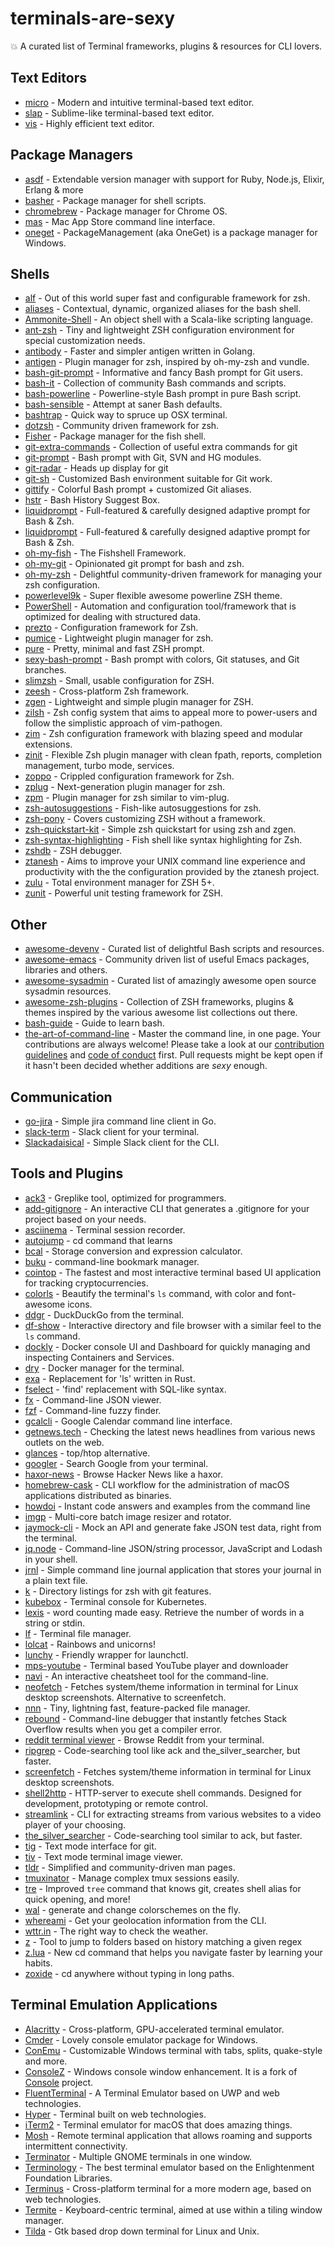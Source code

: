 # terminals-are-sexy

💥 A curated list of Terminal frameworks, plugins & resources for CLI lovers.

## Text Editors

- [micro](https://github.com/zyedidia/micro) - Modern and intuitive terminal-based text editor.
- [slap](https://github.com/slap-editor/slap) - Sublime-like terminal-based text editor.
- [vis](https://github.com/martanne/vis) - Highly efficient text editor.

## Package Managers

- [asdf](https://github.com/asdf-vm/asdf) - Extendable version manager with support for Ruby, Node.js, Elixir, Erlang & more
- [basher](https://github.com/basherpm/basher) - Package manager for shell scripts.
- [chromebrew](https://github.com/skycocker/chromebrew) - Package manager for Chrome OS.
- [mas](https://github.com/mas-cli/mas) - Mac App Store command line interface.
- [oneget](https://github.com/OneGet/oneget) - PackageManagement (aka OneGet) is a package manager for Windows.

## Shells

- [alf](https://github.com/psyrendust/alf) - Out of this world super fast and configurable framework for zsh.
- [aliases](https://github.com/sebglazebrook/aliases) - Contextual, dynamic, organized aliases for the bash shell.
- [Ammonite-Shell](https://github.com/lihaoyi/ammonite) - An object shell with a Scala-like scripting language.
- [ant-zsh](https://github.com/anthraxx/ant-zsh) - Tiny and lightweight ZSH configuration environment for special customization needs.
- [antibody](https://github.com/getantibody/antibody) - Faster and simpler antigen written in Golang.
- [antigen](https://github.com/zsh-users/antigen) - Plugin manager for zsh, inspired by oh-my-zsh and vundle.
- [bash-git-prompt](https://github.com/magicmonty/bash-git-prompt) - Informative and fancy Bash prompt for Git users.
- [bash-it](https://github.com/Bash-it/bash-it) - Collection of community Bash commands and scripts.
- [bash-powerline](https://github.com/riobard/bash-powerline) - Powerline-style Bash prompt in pure Bash script.
- [bash-sensible](https://github.com/mrzool/bash-sensible) - Attempt at saner Bash defaults.
- [bashtrap](https://github.com/barryclark/bashstrap) - Quick way to spruce up OSX terminal.
- [dotzsh](https://github.com/dotphiles/dotzsh) - Community driven framework for zsh.
- [Fisher](https://github.com/jorgebucaran/fisher) - Package manager for the fish shell.
- [git-extra-commands](https://github.com/unixorn/git-extra-commands) - Collection of useful extra commands for git
- [git-prompt](https://github.com/lvv/git-prompt) - Bash prompt with Git, SVN and HG modules.
- [git-radar](https://github.com/michaeldfallen/git-radar) - Heads up display for git
- [git-sh](https://github.com/rtomayko/git-sh) - Customized Bash environment suitable for Git work.
- [gittify](https://github.com/momeni/gittify) - Colorful Bash prompt + customized Git aliases.
- [hstr](https://github.com/dvorka/hstr) - Bash History Suggest Box.
- [liquidprompt](https://github.com/nojhan/liquidprompt) - Full-featured & carefully designed adaptive prompt for Bash & Zsh.
- [liquidprompt](https://github.com/nojhan/liquidprompt) - Full-featured & carefully designed adaptive prompt for Bash & Zsh.
- [oh-my-fish](https://github.com/oh-my-fish/oh-my-fish) - The Fishshell Framework.
- [oh-my-git](https://github.com/arialdomartini/oh-my-git) - Opinionated git prompt for bash and zsh.
- [oh-my-zsh](https://github.com/robbyrussell/oh-my-zsh) - Delightful community-driven framework for managing your zsh configuration.
- [powerlevel9k](https://github.com/bhilburn/powerlevel9k) - Super flexible awesome powerline ZSH theme.
- [PowerShell](https://github.com/PowerShell/PowerShell) - Automation and configuration tool/framework that is optimized for dealing with structured data.
- [prezto](https://github.com/sorin-ionescu/prezto) - Configuration framework for Zsh.
- [pumice](https://github.com/ryutamaki/pumice) - Lightweight plugin manager for zsh.
- [pure](https://github.com/sindresorhus/pure) - Pretty, minimal and fast ZSH prompt.
- [sexy-bash-prompt](https://github.com/twolfson/sexy-bash-prompt) - Bash prompt with colors, Git statuses, and Git branches.
- [slimzsh](https://github.com/changs/slimzsh) - Small, usable configuration for ZSH.
- [zeesh](https://github.com/zeekay/zeesh) - Cross-platform Zsh framework.
- [zgen](https://github.com/tarjoilija/zgen) - Lightweight and simple plugin manager for ZSH.
- [zilsh](https://github.com/zilsh/zilsh) - Zsh config system that aims to appeal more to power-users and follow the simplistic approach of vim-pathogen.
- [zim](https://github.com/Eriner/zim) - Zsh configuration framework with blazing speed and modular extensions.
- [zinit](https://github.com/zdharma/zinit) - Flexible Zsh plugin manager with clean fpath, reports, completion management, turbo mode, services.
- [zoppo](https://github.com/zoppo/zoppo) - Crippled configuration framework for Zsh.
- [zplug](https://github.com/zplug/zplug) - Next-generation plugin manager for zsh.
- [zpm](https://github.com/zpm-zsh/zpm) - Plugin manager for zsh similar to vim-plug.
- [zsh-autosuggestions](https://github.com/zsh-users/zsh-autosuggestions) - Fish-like autosuggestions for zsh.
- [zsh-pony](https://github.com/mika/zsh-pony) - Covers customizing ZSH without a framework.
- [zsh-quickstart-kit](https://github.com/unixorn/zsh-quickstart-kit) - Simple zsh quickstart for using zsh and zgen.
- [zsh-syntax-highlighting](https://github.com/zsh-users/zsh-syntax-highlighting) - Fish shell like syntax highlighting for Zsh.
- [zshdb](https://github.com/rocky/zshdb) - ZSH debugger.
- [ztanesh](https://github.com/miohtama/ztanesh) - Aims to improve your UNIX command line experience and productivity with the the configuration provided by the ztanesh project.
- [zulu](https://github.com/zulu-zsh/zulu) - Total environment manager for ZSH 5+.
- [zunit](https://github.com/molovo/zunit) - Powerful unit testing framework for ZSH.

## Other

- [awesome-devenv](https://github.com/jondot/awesome-devenv) - Curated list of delightful Bash scripts and resources.
- [awesome-emacs](https://github.com/emacs-tw/awesome-emacs) - Community driven list of useful Emacs packages, libraries and others.
- [awesome-sysadmin](https://github.com/kahun/awesome-sysadmin) - Curated list of amazingly awesome open source sysadmin resources.
- [awesome-zsh-plugins](https://github.com/unixorn/awesome-zsh-plugins) - Collection of ZSH frameworks, plugins & themes inspired by the various awesome list collections out there.
- [bash-guide](https://github.com/Idnan/bash-guide) - Guide to learn bash.
- [the-art-of-command-line](https://github.com/jlevy/the-art-of-command-line) - Master the command line, in one page. Your contributions are always welcome! Please take a look at our [contribution guidelines](https://github.com/k4m4/terminals-are-sexy/blob/master/contributing.md) and [code of conduct](https://github.com/k4m4/movies-for-hackers/blob/master/code-of-conduct.md) first. Pull requests might be kept open if it hasn't been decided whether additions are *sexy* enough.

## Communication

- [go-jira](https://github.com/Netflix-Skunkworks/go-jira) - Simple jira command line client in Go.
- [slack-term](https://github.com/erroneousboat/slack-term) - Slack client for your terminal.
- [Slackadaisical](https://github.com/bkanber/Slackadaisical) - Simple Slack client for the CLI.

## Tools and Plugins

- [ack3](https://github.com/beyondgrep/ack3) - Greplike tool, optimized for programmers.
- [add-gitignore](https://github.com/TejasQ/add-gitignore) - An interactive CLI that generates a .gitignore for your project based on your needs.
- [asciinema](https://github.com/asciinema/asciinema) - Terminal session recorder.
- [autojump](https://github.com/wting/autojump) - cd command that learns
- [bcal](https://github.com/jarun/bcal) - Storage conversion and expression calculator.
- [buku](https://github.com/jarun/Buku) - command-line bookmark manager.
- [cointop](https://github.com/miguelmota/cointop) - The fastest and most interactive terminal based UI application for tracking cryptocurrencies.
- [colorls](https://github.com/athityakumar/colorls) - Beautify the terminal's `ls` command, with color and font-awesome icons.
- [ddgr](https://github.com/jarun/ddgr) - DuckDuckGo from the terminal.
- [df-show](https://github.com/roberthawdon/dfshow) - Interactive directory and file browser with a similar feel to the `ls` command.
- [dockly](https://github.com/lirantal/dockly) - Docker console UI and Dashboard for quickly managing and inspecting  Containers and Services.
- [dry](https://github.com/moncho/dry) - Docker manager for the terminal.
- [exa](https://github.com/ogham/exa) - Replacement for 'ls' written in Rust.
- [fselect](https://github.com/jhspetersson/fselect) - 'find' replacement with SQL-like syntax.
- [fx](https://github.com/antonmedv/fx) - Command-line JSON viewer.
- [fzf](https://github.com/junegunn/fzf) - Command-line fuzzy finder.
- [gcalcli](https://github.com/insanum/gcalcli) - Google Calendar command line interface.
- [getnews.tech](https://github.com/omgimanerd/getnews.tech) - Checking the latest news headlines from various news outlets on the web.
- [glances](https://github.com/nicolargo/glances) - top/htop alternative.
- [googler](https://github.com/jarun/googler) - Search Google from your terminal.
- [haxor-news](https://github.com/donnemartin/haxor-news) - Browse Hacker News like a haxor.
- [homebrew-cask](https://github.com/caskroom/homebrew-cask) - CLI workflow for the administration of macOS applications distributed as binaries.
- [howdoi](https://github.com/gleitz/howdoi) - Instant code answers and examples from the command line
- [imgp](https://github.com/jarun/imgp) - Multi-core batch image resizer and rotator.
- [jaymock-cli](https://github.com/unmock/jaymock-cli) - Mock an API and generate fake JSON test data, right from the terminal.
- [jq.node](https://github.com/FGRibreau/jq.node) - Command-line JSON/string processor, JavaScript and Lodash in your shell.
- [jrnl](https://github.com/maebert/jrnl) - Simple command line journal application that stores your journal in a plain text file.
- [k](https://github.com/supercrabtree/k) - Directory listings for zsh with git features.
- [kubebox](https://github.com/astefanutti/kubebox) - Terminal console for Kubernetes.
- [lexis](https://github.com/k4m4/lexis) - word counting made easy. Retrieve the number of words in a string or stdin.
- [lf](https://github.com/gokcehan/lf) - Terminal file manager.
- [lolcat](https://github.com/busyloop/lolcat) - Rainbows and unicorns!
- [lunchy](https://github.com/eddiezane/lunchy) - Friendly wrapper for launchctl.
- [mps-youtube](https://github.com/mps-youtube/mps-youtube) - Terminal based YouTube player and downloader
- [navi](https://github.com/denisidoro/navi) - An interactive cheatsheet tool for the command-line.
- [neofetch](https://github.com/dylanaraps/neofetch) - Fetches system/theme information in terminal for Linux desktop screenshots. Alternative to screenfetch.
- [nnn](https://github.com/jarun/nnn) - Tiny, lightning fast, feature-packed file manager.
- [rebound](https://github.com/shobrook/rebound) - Command-line debugger that instantly fetches Stack Overflow results when you get a compiler error.
- [reddit terminal viewer](https://github.com/michael-lazar/rtv) - Browse Reddit from your terminal.
- [ripgrep](https://github.com/BurntSushi/ripgrep) - Code-searching tool like ack and the_silver_searcher, but faster.
- [screenfetch](https://github.com/KittyKatt/screenFetch) - Fetches system/theme information in terminal for Linux desktop screenshots.
- [shell2http](https://github.com/msoap/shell2http) - HTTP-server to execute shell commands. Designed for development, prototyping or remote control.
- [streamlink](https://github.com/streamlink/streamlink) - CLI for extracting streams from various websites to a video player of your choosing.
- [the_silver_searcher](https://github.com/ggreer/the_silver_searcher) - Code-searching tool similar to ack, but faster.
- [tig](https://github.com/jonas/tig) - Text mode interface for git.
- [tiv](https://github.com/stefanhaustein/TerminalImageViewer) - Text mode terminal image viewer.
- [tldr](https://github.com/tldr-pages/tldr) - Simplified and community-driven man pages.
- [tmuxinator](https://github.com/tmuxinator/tmuxinator) - Manage complex tmux sessions easily.
- [tre](https://github.com/dduan/tre) - Improved `tree` command that knows git, creates shell alias for quick opening, and more!
- [wal](https://github.com/dylanaraps/wal) - generate and change colorschemes on the fly.
- [whereami](https://github.com/rafaelrinaldi/whereami) - Get your geolocation information from the CLI.
- [wttr.in](https://github.com/chubin/wttr.in) - The right way to check the weather.
- [z](https://github.com/rupa/z) - Tool to jump to folders based on history matching a given regex
- [z.lua](https://github.com/skywind3000/z.lua) - New cd command that helps you navigate faster by learning your habits.
- [zoxide](https://github.com/ajeetdsouza/zoxide) - cd anywhere without typing in long paths.

## Terminal Emulation Applications

- [Alacritty](https://github.com/jwilm/alacritty) - Cross-platform, GPU-accelerated terminal emulator.
- [Cmder](https://github.com/cmderdev/cmder) - Lovely console emulator package for Windows.
- [ConEmu](https://github.com/Maximus5/ConEmu) - Customizable Windows terminal with tabs, splits, quake-style and more.
- [ConsoleZ](https://github.com/cbucher/console) - Windows console window enhancement. It is a fork of [Console](https://sourceforge.net/projects/console) project.
- [FluentTerminal](https://github.com/felixse/FluentTerminal) - A Terminal Emulator based on UWP and web technologies.
- [Hyper](https://github.com/zeit/hyper) - Terminal built on web technologies.
- [iTerm2](https://github.com/gnachman/iTerm2) - Terminal emulator for macOS that does amazing things.
- [Mosh](https://github.com/mobile-shell/mosh) - Remote terminal application that allows roaming and supports intermittent connectivity.
- [Terminator](https://github.com/gnome-terminator/terminator) - Multiple GNOME terminals in one window.
- [Terminology](https://github.com/billiob/terminology) - The best terminal emulator based on the Enlightenment Foundation Libraries.
- [Terminus](https://github.com/Eugeny/terminus) - Cross-platform terminal for a more modern age, based on web technologies.
- [Termite](https://github.com/thestinger/termite) - Keyboard-centric terminal, aimed at use within a tiling window manager.
- [Tilda](https://github.com/lanoxx/tilda) - Gtk based drop down terminal for Linux and Unix.
